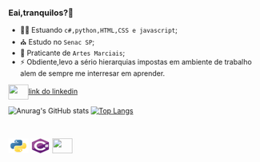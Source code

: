 ### Eai,tranquilos?🤙

- 👨‍💻 Estuando ```c#,python,HTML,CSS e javascript```;
- ⛪ Estudo no ```Senac SP```;
- 🥋 Praticante de ```Artes Marciais```;
- ⚡ Obdiente,levo a sério hierarquias impostas em ambiente de trabalho alem de sempre me interresar em aprender.

<img align="center"  height="30" width="40" src="https://cdn.jsdelivr.net/gh/devicons/devicon/icons/linkedin/linkedin-original.svg" />[link do linkedin](https://www.linkedin.com/in/carlos-eduardo-pereira-almeida-251b03239/)


![Anurag's GitHub stats](https://github-readme-stats.vercel.app/api?username=carlospalmeida&show_icons=true&theme=dark)
[![Top Langs](https://github-readme-stats.vercel.app/api/top-langs/?username=carlospalmeida&theme=dark)](https://github.com/anuraghazra/github-readme-stats)
##
<div style="display: inline_block"><br>
  <img align="center" alt="Rafa-Python" height="30" width="40" src="https://raw.githubusercontent.com/devicons/devicon/master/icons/python/python-original.svg">
  <img align="center" alt="Rafa-Csharp" height="30" width="40" src="https://raw.githubusercontent.com/devicons/devicon/master/icons/csharp/csharp-original.svg">
  <img align="center"  height="30" width="40"src="https://cdn.jsdelivr.net/gh/devicons/devicon/icons/postgresql/postgresql-original.svg" />
</div>
